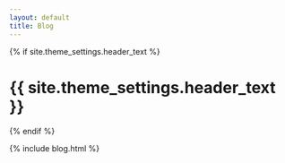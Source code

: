 ```yaml
---
layout: default
title: Blog
---
```


<div class="home">
  {% if site.theme_settings.header_text %}
  <div id="main" class="call-out"
  style="background-image: url('{{ site.theme_settings.header_feature_image | relative_url }}')">
    <h1> {{ site.theme_settings.header_text }} </h1>
  </div>
  {% endif %}

  {% include blog.html %}
    
</div>
